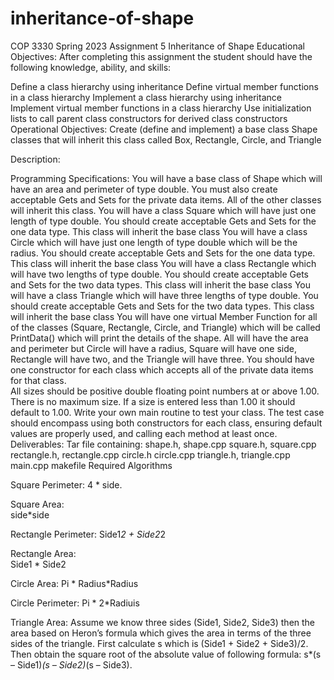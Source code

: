 # inheritance-of-shape
COP 3330 Spring 2023 Assignment 5 Inheritance of Shape
Educational Objectives: 
After completing this assignment the student should have the following knowledge, ability, and skills:

Define a class hierarchy using inheritance
Define virtual member functions in a class hierarchy
Implement a class hierarchy using inheritance
Implement virtual member functions in a class hierarchy
Use initialization lists to call parent class constructors for derived class constructors
Operational Objectives: 
Create (define and implement) a base class Shape classes that will inherit this class called Box, Rectangle, Circle, and Triangle

Description:
              

Programming Specifications:
You will have a base class of Shape which will have an area and perimeter of type double. You must also create acceptable Gets and Sets for the private data items.  All of the other classes will inherit this class. 
You will have a class Square which will have just one length of type double. You should create acceptable Gets and Sets for the one data type.  This class will inherit the base class
You will have a class Circle which will have just one length of type double which will be the radius. You should create acceptable Gets and Sets for the one data type.  This class will inherit the base class
You will have a class Rectangle which will have two lengths of type double. You should create acceptable Gets and Sets for the two data types.  This class will inherit the base class
You will have a class Triangle which will have three lengths of type double. You should create acceptable Gets and Sets for the two data types.  This class will inherit the base class
You will have one virtual Member Function for all of the classes (Square, Rectangle, Circle, and Triangle) which will be called PrintData() which will print the details of the shape. All will have the area and perimeter but Circle will have a radius,  Square will have one side, Rectangle will have two, and the Triangle will have three. 
You should have one constructor for each class which accepts all of the private data items for that class.  
All sizes should be positive double floating point numbers at or above 1.00. There is no maximum size.  If a size is entered less than 1.00 it should default to 1.00.
Write your own main routine to test your class. The test case should encompass using both constructors for each class, ensuring default values are properly used,  and calling each method at least once.
Deliverables:
Tar file containing:
shape.h, shape.cpp
square.h, square.cpp
rectangle.h, rectangle.cpp
circle.h circle.cpp
triangle.h, triangle.cpp
main.cpp
makefile
Required Algorithms
 

Square Perimeter: 
4 * side.

Square Area:  
side*side

Rectangle Perimeter: 
Side1*2 +   Side2*2  

Rectangle Area:  
Side1 * Side2

Circle Area:
Pi * Radius*Radius

Circle Perimeter:
Pi * 2*Radiuis

Triangle Area: 
Assume we know three sides (Side1, Side2, Side3) then the area based on Heron’s formula which gives the area in terms of the three sides of the triangle.   First calculate s which is (Side1 + Side2 + Side3)/2.   Then obtain the square root of the absolute value of following formula: s*(s – Side1)*(s – Side2)*(s – Side3).
